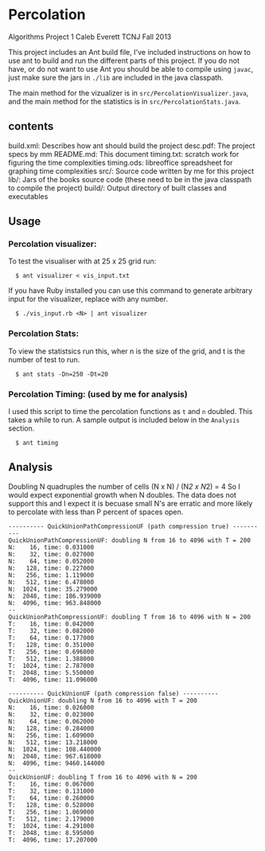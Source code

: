 # Percolation
Algorithms Project 1
Caleb Everett
TCNJ Fall 2013

This project includes an Ant build file, I've included instructions on how to use ant to build and
run the different parts of this project. If you do not have, or do not want to use Ant you should be able to
compile using `javac`, just make sure the jars in `./lib` are included in the java classpath.

The main method for the vizualizer is in `src/PercolationVisualizer.java`, and the main method
for the statistics is in `src/PercolationStats.java`.

## contents
build.xml:
  Describes how ant should build the project
desc.pdf:
  The project specs by mm
README.md:
  This document
timing.txt:
  scratch work for figuring the time complexities
timing.ods:
  libreoffice spreadsheet for graphing time complexities
src/:
  Source code written by me for this project
lib/:
  Jars of the books source code (these need to be in the java classpath to compile the project)
build/:
  Output directory of built classes and executables


## Usage
### Percolation visualizer:

To test the visualiser with at 25 x 25 grid run:

```
  $ ant visualizer < vis_input.txt
```

If you have Ruby installed you can use this command to generate arbitrary input
for the visualizer, replace <N> with any number.

```
  $ ./vis_input.rb <N> | ant visualizer
```

### Percolation Stats:
To view the statistsics run this, wher n is the size of the grid, and t is the number of test to run.
```
  $ ant stats -Dn=250 -Dt=20
```

### Percolation Timing: (used by me for analysis)
I used this script to time the percolation functions as `t` and `n` doubled.
This takes a while to run. A sample output is included below in the `Analysis` section.

```
  $ ant timing
```

## Analysis

Doubling N quadruples the number of cells (N x N) / (N*2 x N*2) = 4
So I would expect exponential growth when N doubles.
The data does not support this and I expect it is becuase small N's
are erratic and more likely to percolate with less than P percent of
spaces open.

    
    ---------- QuickUnionPathCompressionUF (path compression true) ----------
    QuickUnionPathCompressionUF: doubling N from 16 to 4096 with T = 200
    N:    16, time: 0.031000
    N:    32, time: 0.027000
    N:    64, time: 0.052000
    N:   128, time: 0.227000
    N:   256, time: 1.119000
    N:   512, time: 6.478000
    N:  1024, time: 35.279000
    N:  2048, time: 186.939000
    N:  4096, time: 963.848000
    --
    QuickUnionPathCompressionUF: doubling T from 16 to 4096 with N = 200
    T:    16, time: 0.042000
    T:    32, time: 0.082000
    T:    64, time: 0.177000
    T:   128, time: 0.351000
    T:   256, time: 0.696000
    T:   512, time: 1.388000
    T:  1024, time: 2.787000
    T:  2048, time: 5.550000
    T:  4096, time: 11.096000
    
    ---------- QuickUnionUF (path compression false) ----------
    QuickUnionUF: doubling N from 16 to 4096 with T = 200
    N:    16, time: 0.026000
    N:    32, time: 0.023000
    N:    64, time: 0.062000
    N:   128, time: 0.284000
    N:   256, time: 1.609000
    N:   512, time: 13.218000
    N:  1024, time: 108.440000
    N:  2048, time: 967.618000
    N:  4096, time: 9460.144000
    --
    QuickUnionUF: doubling T from 16 to 4096 with N = 200
    T:    16, time: 0.067000
    T:    32, time: 0.131000
    T:    64, time: 0.260000
    T:   128, time: 0.528000
    T:   256, time: 1.069000
    T:   512, time: 2.179000
    T:  1024, time: 4.291000
    T:  2048, time: 8.595000
    T:  4096, time: 17.207000
